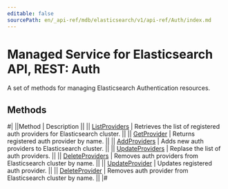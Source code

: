 ```yaml
---
editable: false
sourcePath: en/_api-ref/mdb/elasticsearch/v1/api-ref/Auth/index.md
---
```


# Managed Service for Elasticsearch API, REST: Auth

A set of methods for managing Elasticsearch Authentication resources.

## Methods

#|
||Method | Description ||
|| [ListProviders](listProviders.md) | Retrieves the list of registered auth providers for Elasticsearch cluster. ||
|| [GetProvider](getProvider.md) | Returns registered auth provider by name. ||
|| [AddProviders](addProviders.md) | Adds new auth providers to Elasticsearch cluster. ||
|| [UpdateProviders](updateProviders.md) | Replase the list of auth providers. ||
|| [DeleteProviders](deleteProviders.md) | Removes auth providers from Elasticsearch cluster by name. ||
|| [UpdateProvider](updateProvider.md) | Updates registered auth provider. ||
|| [DeleteProvider](deleteProvider.md) | Removes auth provider from Elasticsearch cluster by name. ||
|#